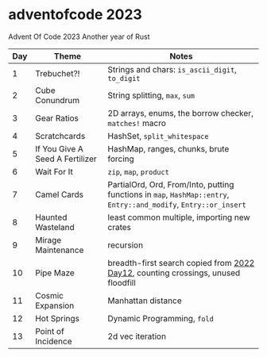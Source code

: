 # adventofcode 2023
Advent Of Code 2023
Another year of Rust

Day | Theme | Notes
----|-------|-------
1   |Trebuchet?!| Strings and chars: `is_ascii_digit`, `to_digit`
2   |Cube Conundrum | String splitting, `max`, `sum`
3   |Gear Ratios | 2D arrays, enums, the borrow checker, `matches!` macro
4   | Scratchcards  | HashSet, `split_whitespace`
5   | If You Give A Seed A Fertilizer | HashMap, ranges, chunks, brute forcing
6   | Wait For It | `zip`, `map`, `product`
7   | Camel Cards | PartialOrd, Ord, From/Into, putting functions in `map`, `HashMap::entry`, `Entry::and_modify`, `Entry::or_insert`
8   | Haunted Wasteland | least common multiple, importing new crates
9   | Mirage Maintenance | recursion 
10  | Pipe Maze | breadth-first search copied from [2022 Day12](https://github.com/jellybeane/adventofcode2022/blob/merrychristmas/src/day12.rs), counting crossings, unused floodfill
11  | Cosmic Expansion | Manhattan distance
12  | Hot Springs | Dynamic Programming, `fold`
13  | Point of Incidence | 2d vec iteration
